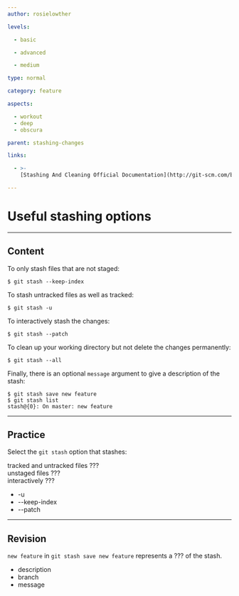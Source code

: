 ```yaml
---
author: rosielowther

levels:

  - basic

  - advanced

  - medium

type: normal

category: feature

aspects:

  - workout
  - deep
  - obscura

parent: stashing-changes

links:

  - >-
    [Stashing And Cleaning Official Documentation](http://git-scm.com/book/en/v2/Git-Tools-Stashing-and-Cleaning){website}

---
```


# Useful stashing options

---
## Content

To only stash files that are not staged:
```
$ git stash --keep-index
```
To stash untracked files as well as tracked:
```
$ git stash -u
```
To interactively stash the changes:
```
$ git stash --patch
```
To clean up your working directory but not delete the changes permanently:
```
$ git stash --all
```

Finally, there is an optional `message` argument to give a description of the stash:
```
$ git stash save new feature
$ git stash list
stash@{0}: On master: new feature
```

---
## Practice

Select the `git stash` option that stashes:

tracked and untracked files ???  
unstaged files ???  
interactively ???  

* -u
* --keep-index
* --patch

---
## Revision

`new feature` in `git stash save new feature` represents a ??? of the stash.

* description
* branch
* message
 
